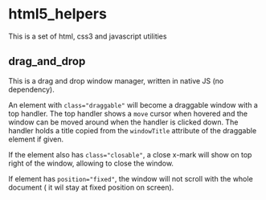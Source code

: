 # html5_helpers

This is a set of html, css3 and javascript utilities


## drag_and_drop

This is a drag and drop window manager, written in native JS (no dependency).

An element with `class="draggable"` will become a draggable window with a top handler.
The top handler shows a `move` cursor when hovered and the window can be moved around
when the handler is clicked down. The handler holds a title copied from the `windowTitle`
attribute of the draggable element if given.

If the element also has `class="closable"`, a close x-mark will show on top right of the window,
allowing to close the window.

If element has `position="fixed"`, the window will not scroll with the whole document ( it wil stay at fixed
position on screen).
